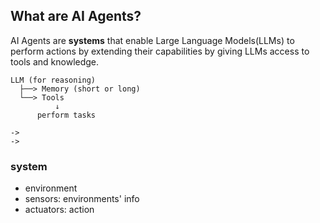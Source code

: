 ## What are AI Agents?
AI Agents are **systems** that enable Large Language Models(LLMs) to perform actions by extending their capabilities by giving LLMs access to tools and knowledge.

```
LLM (for reasoning)
  ├──> Memory (short or long)
  └──> Tools
          ↓
      perform tasks
```
```
->
->
```

### system
- environment
- sensors: environments' info
- actuators: action